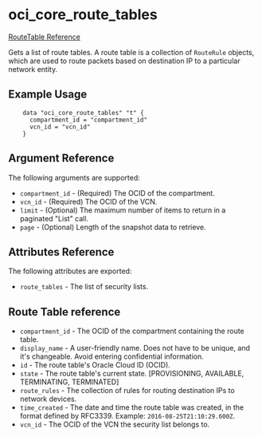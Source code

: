 # oci\_core\_route\_tables

[RouteTable Reference][c78b8cc0]

  [c78b8cc0]: https://docs.us-phoenix-1.oraclecloud.com/api/#/en/iaas/20160918/RouteTable/ "RouteTableReference"

Gets a list of route tables. A route table is a collection of `RouteRule` objects, which are used to route packets based on destination IP to a particular network entity.

## Example Usage

```
    data "oci_core_route_tables" "t" {
      compartment_id = "compartment_id"
      vcn_id = "vcn_id"
    }
```

## Argument Reference

The following arguments are supported:

* `compartment_id` - (Required) The OCID of the compartment.
* `vcn_id` - (Required) The OCID of the VCN.
* `limit` - (Optional) The maximum number of items to return in a paginated "List" call.
* `page` - (Optional) Length of the snapshot data to retrieve.

## Attributes Reference

The following attributes are exported:

* `route_tables` - The list of security lists.

## Route Table reference
* `compartment_id` - The OCID of the compartment containing the route table.
* `display_name` - A user-friendly name. Does not have to be unique, and it's changeable. Avoid entering confidential information.
* `id` - The route table's Oracle Cloud ID (OCID).
* `state` - The route table's current state. [PROVISIONING, AVAILABLE, TERMINATING, TERMINATED]
* `route_rules` - The collection of rules for routing destination IPs to network devices.
* `time_created` - The date and time the route table was created, in the format defined by RFC3339.  Example: `2016-08-25T21:10:29.600Z`.
* `vcn_id` - The OCID of the VCN the security list belongs to.
